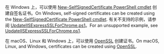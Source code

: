 <span data-ttu-id="f74dd-101">在 Windows 上，可以使用 [New-SelfSignedCertificate PowerShell cmdlet](/powershell/module/pkiclient/new-selfsignedcertificate?view=win10-ps) 创建自签名证书。</span><span class="sxs-lookup"><span data-stu-id="f74dd-101">On Windows, self-signed certificates can be created using the [New-SelfSignedCertificate PowerShell cmdlet](/powershell/module/pkiclient/new-selfsignedcertificate?view=win10-ps).</span></span> <span data-ttu-id="f74dd-102">有关不支持的示例，请参阅 [UpdateIISExpressSSLForChrome.ps1](https://github.com/aspnet/Docs/tree/master/aspnetcore/includes/make-x509-cert/UpdateIISExpressSSLForChrome.ps1)。</span><span class="sxs-lookup"><span data-stu-id="f74dd-102">For an unsupported example, see [UpdateIISExpressSSLForChrome.ps1](https://github.com/aspnet/Docs/tree/master/aspnetcore/includes/make-x509-cert/UpdateIISExpressSSLForChrome.ps1).</span></span>

<span data-ttu-id="f74dd-103">在 macOS、Linux 和 Windows 上，可以使用 [OpenSSL](https://www.openssl.org/) 创建证书。</span><span class="sxs-lookup"><span data-stu-id="f74dd-103">On macOS, Linux, and Windows, certificates can be created using [OpenSSL](https://www.openssl.org/).</span></span>
